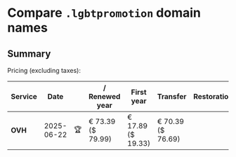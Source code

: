 # Compare `.lgbtpromotion` domain names

## Summary

Pricing (excluding taxes):

| Service | Date |  | / Renewed year | First year | Transfer | Restoration |
|--|--|--|--|--|--|--|
| **OVH** | 2025-06-22 | 🏆 | € 73.39<br>($ 79.99) | € 17.89<br>($ 19.33) | € 70.39<br>($ 76.69) |  |
